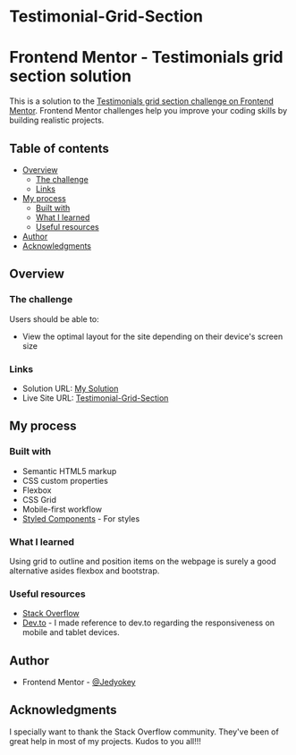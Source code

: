 # Testimonial-Grid-Section
 
# Frontend Mentor - Testimonials grid section solution

This is a solution to the [Testimonials grid section challenge on Frontend Mentor](https://www.frontendmentor.io/challenges/testimonials-grid-section-Nnw6J7Un7). Frontend Mentor challenges help you improve your coding skills by building realistic projects. 

## Table of contents

- [Overview](#overview) 
  - [The challenge](#the-challenge)
  - [Links](#links)        
- [My process](#my-process)
  - [Built with](#built-with)
  - [What I learned](#what-i-learned)
  - [Useful resources](#useful-resources)
- [Author](#author)
- [Acknowledgments](#acknowledgments)

## Overview

### The challenge

Users should be able to:

- View the optimal layout for the site depending on their device's screen size


### Links

- Solution URL: [My Solution](https://www.frontendmentor.io/solutions/responsive-testimonial-grid-section-using-css-grid-and-flexbox-DIEuAbEC1L)
- Live Site URL: [Testimonial-Grid-Section](https://awesome-testimonial-grid-section.netlify.app/)  

## My process

### Built with

- Semantic HTML5 markup
- CSS custom properties
- Flexbox
- CSS Grid
- Mobile-first workflow
- [Styled Components](https://styled-components.com/) - For styles

### What I learned

Using grid to outline and position items on the webpage is surely a good alternative asides flexbox and bootstrap. 

### Useful resources

- [Stack Overflow](https://www.stackoverflow.com)
- [Dev.to](https://dev.to/shubhamtiwari909/media-query-with-css-grid-1l7a) - I made reference to 
dev.to regarding the responsiveness on mobile and tablet devices.


## Author

- Frontend Mentor - [@Jedyokey](https://www.frontendmentor.io/profile/Jedyokey)


## Acknowledgments

I specially want to thank the Stack Overflow community. They've been of great help in most of my projects. Kudos to you all!!! 
